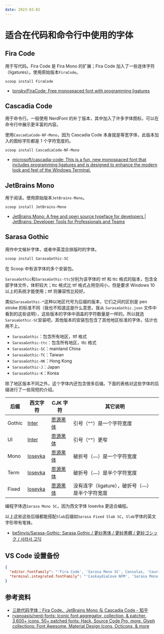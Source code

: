 ```yaml
---
date: 2023-03-02
---
```


# 适合在代码和命令行中使用的字体

## Fira Code

用于写代码。Fira Code 是 Fira Mono 的扩展；Fira Code 加入了一些连体字符（ligatures）。使用原始版本`FiraCode`。

```powershell
scoop install FiraCode
```

- [tonsky/FiraCode: Free monospaced font with programming ligatures](https://github.com/tonsky/FiraCode)

## Cascadia Code

用于命令行。一般使用 NerdFont 的补丁版本，其中加入了许多字体图标，可以在命令行中展示更丰富的内容。

使用`CascadiaCode-NF-Mono`，因为 Cascadia Code 本身就是等宽字体，此版本加入的图标字形都是 1 个字符宽度的。

```powershell
scoop install CascadiaCode-NF-Mono
```

- [microsoft/cascadia-code: This is a fun, new monospaced font that includes programming ligatures and is designed to enhance the modern look and feel of the Windows Terminal.](https://github.com/microsoft/cascadia-code)

## JetBrains Mono

用于阅读。使用原始版本`JetBrains-Mono`。

```powershell
scoop install JetBrains-Mono
```

- [JetBrains Mono: A free and open source typeface for developers | JetBrains: Developer Tools for Professionals and Teams](https://www.jetbrains.com/lp/mono/)

## Sarasa Gothic

用作中文候补字体，或者中英混合排版时的字体。

```powershell
scoop install SarasaGothic-SC
```

在 Scoop 中有该字体的多个安装包。

`SarasaGothic`和`SarasaGothic-ttc`分别为该字体的 ttf 和 ttc 格式的版本，包含全部字体文件，体积较大；ttc 格式比 ttf 格式占用空间小，但是要求 Windows 10 以上的系统才能使用；ttf 则兼容性比较好。

类似`SarasaGothic-*`这种以地区代号为后缀的版本，它们之间的区别是 pen stroke 的标准不同（我也不知道这是什么意思，我从 `SarasaGothic.json` 文件中看到的这些说明），这些版本的字体中涵盖的字符数量是一样的。所以就选`SarasaGothic-SC`安装吧，其他版本的安装包包含了其他地区标准的字体，估计也用不上。

- `SarasaGothic`：包含所有地区，ttf 格式
- `SarasaGothic-ttc`：包含所有地区，ttc 格式
- `SarasaGothic-SC`：mainland China
- `SarasaGothic-TC`：Taiwan
- `SarasaGothic-HK`：Hong Kong
- `SarasaGothic-J`：Japan
- `SarasaGothic-K`：Korea

除了地区版本不同之外，这个字体内还包含很多后缀。下面的表格对这些字体的后缀进行了一些简短的介绍。

| 后缀     | 西文字符                                           | CJK 字符                                                                                     | 其它说明                            |
| ------ | ---------------------------------------------- | ------------------------------------------------------------------------------------------ | ------------------------------- |
| Gothic | [Inter](https://github.com/rsms/inter)         | [思源黑体](https://github.com/adobe-fonts/source-han-sans/blob/master/README-CN.md) | 引号（`“”`）是一个字符宽度                 |
| UI     | [Inter](https://github.com/rsms/inter)         | [思源黑体](https://github.com/adobe-fonts/source-han-sans/blob/master/README-CN.md) | 引号（`“”`）更窄                      |
| Mono   | [Iosevka](https://github.com/be5invis/Iosevka) | [思源黑体](https://github.com/adobe-fonts/source-han-sans/blob/master/README-CN.md) | 破折号（`——`）是一个字符宽度                |
| Term   | [Iosevka](https://github.com/be5invis/Iosevka) | [思源黑体](https://github.com/adobe-fonts/source-han-sans/blob/master/README-CN.md) | 破折号（`——`）是半个字符宽度                |
| Fixed  | [Iosevka](https://github.com/be5invis/Iosevka) | [思源黑体](https://github.com/adobe-fonts/source-han-sans/blob/master/README-CN.md) | 没有连字（ligature），破折号（`——`）是半个字符宽度 |

编程字体选`Sarasa Mono SC`，因为西文字体 Iosevka 更适合编程。

以上这些这些后缀都能搭配`Slab`后缀如`Sarasa Fixed Slab SC`，`Slab`字体的英文字形带有笔锋。

- [be5invis/Sarasa-Gothic: Sarasa Gothic / 更纱黑体 / 更紗黑體 / 更紗ゴシック / 사라사 고딕](https://github.com/be5invis/Sarasa-Gothic)

## VS Code 设置备份

```json
{
  "editor.fontFamily": "'Fira Code', 'Sarasa Mono SC', Consolas, 'Courier New', monospace",
  "terminal.integrated.fontFamily": "'CaskaydiaCove NFM', 'Sarasa Mono SC', Consolas, 'Courier New', monospace"
}
```

## 参考资料

- [三款代码字体：Fira Code、JetBrains Mono 与 Cascadia Code - 知乎](https://zhuanlan.zhihu.com/p/116230037)
- [ryanoasis/nerd-fonts: Iconic font aggregator, collection, & patcher. 3,600+ icons, 50+ patched fonts: Hack, Source Code Pro, more. Glyph collections: Font Awesome, Material Design Icons, Octicons, & more](https://github.com/ryanoasis/nerd-fonts)
